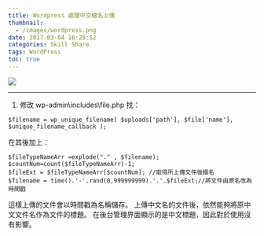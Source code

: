 ```yaml
---
title: Wordpress 處理中文檔名上傳
thumbnail:
  - /images/wordpress.png
date: 2017-03-04 16:29:52
categories: Skill Share
tags: WordPress
toc: true
---
```

<img src="/images/wordpress.png">

***
1. 修改  wp-admin\includes\file.php
找：
```
$filename = wp_unique_filename( $uploads['path'], $file['name'], $unique_filename_callback );
```
在其後加上：
```
$fileTypeNameArr =explode("." , $filename);
$countNum=count($fileTypeNameArr)-1;
$fileExt = $fileTypeNameArr[$countNum]; //取得所上傳文件後綴名
$filename = time().'-'.rand(0,999999999).'.'.$fileExt;//將文件由原名改為時間戳
```

這樣上傳的文件會以時間戳為名稱儲存。
上傳中文名的文件後，依然能夠將原中文文件名作為文件的標題。
在後台管理界面顯示的是中文標題，因此對於使用沒有影響。
